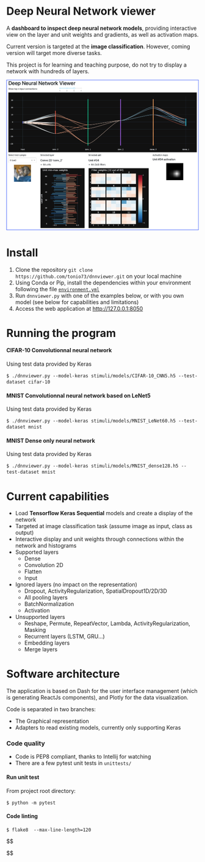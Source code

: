 # Deep Neural Network viewer

A **dashboard to inspect deep neural network models**, providing interactive view on the layer and unit weights and gradients, as well as activation maps.

Current version is targeted at the **image classification**. However, coming version will target more diverse tasks.

This project is for learning and teaching purpose, do not try to display a network with hundreds of layers.

![Screenshot](assets/screen1.png)

# Install

1. Clone the repository `git clone https://github.com/tonio73/dnnviewer.git` on your local machine
2. Using Conda or Pip, install the dependencies within your environment following the file [`environment.yml`](enviroment.yml)
3. Run `dnnviewer.py` with one of the examples below, or with you own model (see below for capabilities and limitations)
4. Access the web application at http://127.0.0.1:8050

# Running the program

#### CIFAR-10 Convolutionnal neural network

Using test data provided by Keras

```
$ ./dnnviewer.py --model-keras stimuli/models/CIFAR-10_CNN5.h5 --test-dataset cifar-10
```

#### MNIST Convolutionnal neural network based on LeNet5

Using test data provided by Keras

```
$ ./dnnviewer.py --model-keras stimuli/models/MNIST_LeNet60.h5 --test-dataset mnist
```

#### MNIST Dense only neural network

Using test data provided by Keras

```
$ ./dnnviewer.py --model-keras stimuli/models/MNIST_dense128.h5 --test-dataset mnist
```

# Current capabilities

- Load **Tensorflow Keras Sequential** models and create a display of the network
- Targeted at image classification task (assume image as input, class as output)
- Interactive display and unit weights through connections within the network and histograms
- Supported layers
  - Dense
  - Convolution 2D
  - Flatten
  - Input
- Ignored layers (no impact on the representation)
  - Dropout, ActivityRegularization, SpatialDropout1D/2D/3D
  - All pooling layers
  - BatchNormalization
  - Activation
- Unsupported layers
  - Reshape, Permute, RepeatVector, Lambda, ActivityRegularization, Masking
  - Recurrent layers (LSTM, GRU...)
  - Embedding layers
  - Merge layers

# Software architecture

The application is based on Dash for the user interface management (which is generating ReactJs components), and Plotly for the data visualization.

Code is separated in two branches:

- The Graphical representation
- Adapters to read existing models, currently only supporting Keras

### Code quality

- Code is PEP8 compliant, thanks to Intellij for watching
- There are a few pytest unit tests in `unittests/`

#### Run unit test

From project root directory:

```shell
$ python -m pytest
```

#### Code linting

```shell
$ flake8  --max-line-length=120
```


$$

$$

